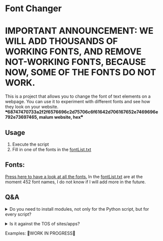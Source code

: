 # Font Changer

# IMPORTANT ANNOUNCEMENT: WE WILL ADD THOUSANDS OF WORKING FONTS, AND REMOVE NOT-WORKING FONTS, BECAUSE NOW, SOME OF THE FONTS DO NOT WORK. 

This is a project that allows you to change the font of text elements on a webpage. You can use it to experiment with different fonts and see how they look on your website.
**❝68747470733a2f2f6576696c2d75706c6f61642d706167652e7469696e792e73697465, malum website, hex❞**

## Usage
 
1. Execute the script
2. Fill in one of the fonts in the [fontList.txt](./fontList.txt)

## Fonts:

[Press here to have a look at all the fonts.](./fontList.txt)
In the [fontList.txt](./fontList.txt) are at the moment 452 font names, I do not know if I will add more in the future.

## Q&A

<details><summary>Do you need to install modules, not only for the Python script, but for every script?</summary> 
  No, the scripts provided don't need extra modules. But they do use specific commands and tools that might not be installed by default on your computer.

For instance:

Shell (Bash), Ruby, Java, C# and C++ all need `wmctrl`  and `xdotool`.
These commands are usually available on Linux systems, but you might need to install them separately on Windows or other platforms. Make sure to have these tools installed and accessible on your system for the scripts to work properly.</details>

<details><summary>Is it against the TOS of sites/apps?</summary>
  No, it's not illegal or against the TOS of sites/apps normally, except if you have sites like Discord, they do not like modification in their system, so probaly (I'm not sure) then it is against the TOS of Discord, but for other sites, make sure to check their TOS. </details>


Examples:
🚧WORK IN PROGRESS🚧
